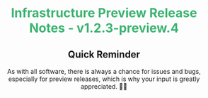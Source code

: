 <h1 align="center" style="color: mediumseagreen;font-weight: bold;">
Infrastructure Preview Release Notes - v1.2.3-preview.4
</h1>

<h2 align="center" style="font-weight: bold;">Quick Reminder</h2>

<div align="center">

As with all software, there is always a chance for issues and bugs, especially for preview releases, which is why your input is greatly appreciated. 🙏🏼
</div>
